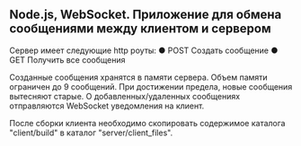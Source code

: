 ## Node.js, WebSocket. Приложение для обмена сообщениями между клиентом и сервером

Сервер имеет следующие http роуты:
● POST Создать сообщение
● GET Получить все сообщения

Созданные сообщения хранятся в памяти сервера.
Объем памяти ограничен до 9 сообщений.
При достижении предела, новые сообщения вытесняют старые.
О добавленных/удаленных сообщениях отправляются WebSocket уведомления на клиент.


После сборки клиента необходимо скопировать содержимое каталога "client/build" в каталог "server/client_files".